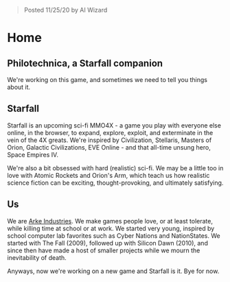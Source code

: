 > Posted 11/25/20 by AI Wizard

# Home

## Philotechnica, a Starfall companion

We're working on this game, and sometimes we need to tell you things about it.

## Starfall

Starfall is an upcoming sci-fi MMO4X - a game you play with everyone else online, in the browser, to expand, explore, exploit, and exterminate in the vein of the 4X greats. We're inspired by Civilization, Stellaris, Masters of Orion, Galactic Civilizations, EVE Online - and that all-time unsung hero, Space Empires IV.

We're also a bit obsessed with hard (realistic) sci-fi. We may be a little too in love with Atomic Rockets and Orion's Arm, which teach us how realistic science fiction can be exciting, thought-provoking, and ultimately satisfying.

## Us

We are [Arke Industries](http://arkeindustries.com). We make games people love, or at least tolerate, while killing time at school or at work. We started very young, inspired by school computer lab favorites such as Cyber Nations and NationStates. We started with The Fall (2009), followed up with Silicon Dawn (2010), and since then have made a host of smaller projects while we mourn the inevitability of death.

Anyways, now we're working on a new game and Starfall is it. Bye for now.